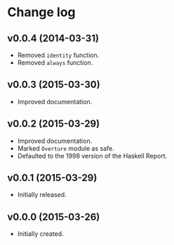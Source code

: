 # Change log

## v0.0.4 (2014-03-31)

-   Removed `identity` function.
-   Removed `always` function.

## v0.0.3 (2015-03-30)

-   Improved documentation.

## v0.0.2 (2015-03-29)

-   Improved documentation.
-   Marked `Overture` module as safe.
-   Defaulted to the 1998 version of the Haskell Report.

## v0.0.1 (2015-03-29)

-   Initially released.

## v0.0.0 (2015-03-26)

-   Initially created.
